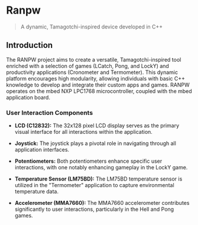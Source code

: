 
# Ranpw

> A dynamic, Tamagotchi-inspired device developed in C++

## Introduction

The RANPW project aims to create a versatile, Tamagotchi-inspired tool enriched with a selection of games (LCatch, Pong, and LockY) and productivity applications (Cronometer and Termometer). This dynamic platform encourages high modularity, allowing individuals with basic C++ knowledge to develop and integrate their custom apps and games. RANPW operates on the mbed NXP LPC1768 microcontroller, coupled with the mbed application board.

### User Interaction Components

- **LCD (C12832):** The 32x128 pixel LCD display serves as the primary visual interface for all interactions within the application.

- **Joystick:** The joystick plays a pivotal role in navigating through all application interfaces.

- **Potentiometers:** Both potentiometers enhance specific user interactions, with one notably enhancing gameplay in the LockY game.

- **Temperature Sensor (LM75BD):** The LM75BD temperature sensor is utilized in the "Termometer" application to capture environmental temperature data.

- **Accelerometer (MMA7660):** The MMA7660 accelerometer contributes significantly to user interactions, particularly in the Hell and Pong games.